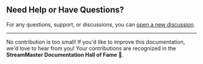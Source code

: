 ## Need Help or Have Questions?

For any questions, support, or discussions, you can [open a new discussion](https://github.com/carlreid/StreamMaster/discussions).

---

No contribution is too small! If you'd like to improve this documentation, we'd love to hear from you! Your contributions are recognized in the **StreamMaster Documentation Hall of Fame** 🎉.
